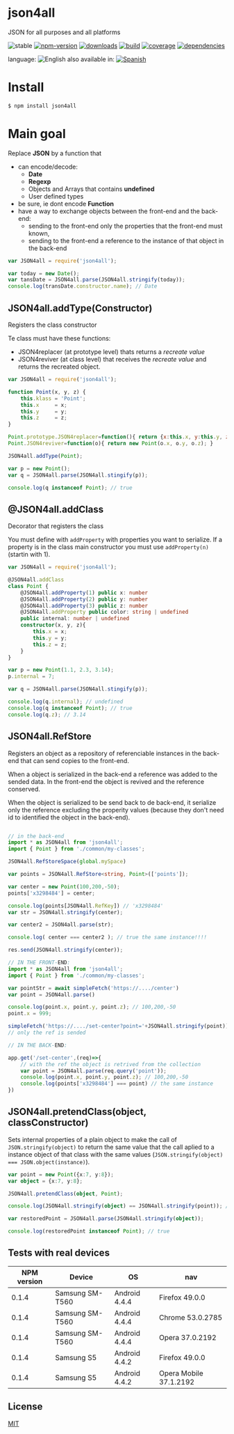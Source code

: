 # json4all
JSON for all purposes and all platforms


![stable](https://img.shields.io/badge/stability-stable-blue.svg)
[![npm-version](https://img.shields.io/npm/v/json4all.svg)](https://npmjs.org/package/json4all)
[![downloads](https://img.shields.io/npm/dm/json4all.svg)](https://npmjs.org/package/json4all)
[![build](https://img.shields.io/travis/codenautas/json4all/master.svg)](https://travis-ci.org/codenautas/json4all)
[![coverage](https://img.shields.io/coveralls/codenautas/json4all/master.svg)](https://coveralls.io/r/codenautas/json4all)
[![dependencies](https://img.shields.io/david/codenautas/json4all.svg)](https://david-dm.org/codenautas/json4all)



language: ![English](https://raw.githubusercontent.com/codenautas/multilang/master/img/lang-en.png)
also available in:
[![Spanish](https://raw.githubusercontent.com/codenautas/multilang/master/img/lang-es.png)](LEEME.md)

# Install
```sh
$ npm install json4all
```

# Main goal

Replace **JSON** by a function that
* can encode/decode:
  * **Date**
  * **Regexp**
  * Objects and Arrays that contains **undefined**
  * User defined types
* be sure, ie dont encode **Function**
* have a way to exchange objects between the front-end and the back-end:
  * sending to the front-end only the properties that the front-end must known,
  * sending to the front-end a reference to the instance of that object in the back-end

```js
var JSON4all = require('json4all');

var today = new Date();
var tansDate = JSON4all.parse(JSON4all.stringify(today));
console.log(transDate.constructor.name); // Date
```

## JSON4all.addType(Constructor)


Registers the class constructor

Te class must have these functions:
* JSON4replacer (at prototype level) thats returns a *recreate value*
* JSON4reviver (at class level) that receives the *recreate value* and returns the recreated object.


```js
var JSON4all = require('json4all');

function Point(x, y, z) {
    this.klass = 'Point';
    this.x     = x;
    this.y     = y;
    this.z     = z;
}

Point.prototype.JSON4replacer=function(){ return {x:this.x, y:this.y, z:this.z}; }
Point.JSON4reviver=function(o){ return new Point(o.x, o.y, o.z); }

JSON4all.addType(Point);

var p = new Point();
var q = JSON4all.parse(JSON4all.stingify(p));

console.log(q instanceof Point); // true
```
## @JSON4all.addClass


Decorator that registers the class

You must define with `addProperty` with properties you want to serialize.
If a property is in the class main constructor you must use `addProperty(n)`
(startin with 1).


```ts
var JSON4all = require('json4all');

@JSON4all.addClass
class Point {
    @JSON4all.addProperty(1) public x: number
    @JSON4all.addProperty(2) public y: number
    @JSON4all.addProperty(3) public z: number
    @JSON4all.addProperty public color: string | undefined
    public internal: number | undefined
    constructor(x, y, z){
        this.x = x;
        this.y = y;
        this.z = z;
    }
}

var p = new Point(1.1, 2.3, 3.14);
p.internal = 7;

var q = JSON4all.parse(JSON4all.stingify(p));

console.log(q.internal); // undefined
console.log(q instanceof Point); // true
console.log(q.z); // 3.14
```
## JSON4all.RefStore


Registers an object as a repository of referenciable instances in the back-end that can send copies to the front-end.

When a object is serialized in the back-end a reference was added to the sended data. In the front-end the object is revived and the reference conserved.

When the object is serialized to be send back to de back-end,
it serialize only the reference excluding the properity values
(because they don't need id to identified the object in the back-end).



```ts

// in the back-end
import * as JSON4all from 'json4all';
import { Point } from './common/my-classes';

JSON4all.RefStoreSpace(global.mySpace)

var points = JSON4all.RefStore<string, Point>(['points']);

var center = new Point(100,200,-50);
points['x3298484'] = center;

console.log(points[JSON4all.RefKey]) // 'x3298484'
var str = JSON4all.stringify(center);

var center2 = JSON4all.parse(str);

console.log( center === center2 ); // true the same instance!!!!

res.send(JSON4all.stringify(center));

// IN THE FRONT-END:
import * as JSON4all from 'json4all';
import { Point } from './common/my-classes';

var pointStr = await simpleFetch('https://..../center')
var point = JSON4all.parse()

console.log(point.x, point.y, point.z); // 100,200,-50
point.x = 999;

simpleFetch('https://..../set-center?point='+JSON4all.stringify(point));
// only the ref is sended

// IN THE BACK-END:

app.get('/set-center',(req)=>{
    // with the ref the object is retrived from the collection
    var point = JSON4all.parse(req.query('point'));
    console.log(point.x, point.y, point.z); // 100,200,-50
    console.log(points['x3298484'] === point) // the same instance
})

```
## JSON4all.pretendClass(object, classConstructor)


Sets internal properties of a plain object to make the call of `JSON.stringify(object)`
to return the same value that the call aplied to a instance object of that class with the same values
(`JSON.stringify(object) === JSON.object(instance)`).


```ts
var point = new Point({x:7, y:8});
var object = {x:7, y:8};

JSON4all.pretendClass(object, Point);

console.log(JSON4all.stringify(object) == JSON4all.stringify(point)); // true

var restoredPoint = JSON4all.parse(JSON4all.stringify(object));

console.log(restoredPoint instanceof Point); // true

```

## Tests with real devices


NPM version | Device                 | OS            | nav
------------|------------------------|---------------|----------------
0.1.4       | Samsung SM-T560        | Android 4.4.4 | Firefox 49.0.0
0.1.4       | Samsung SM-T560        | Android 4.4.4 | Chrome 53.0.2785
0.1.4       | Samsung SM-T560        | Android 4.4.4 | Opera 37.0.2192
0.1.4       | Samsung S5             | Android 4.4.2 | Firefox 49.0.0
0.1.4       | Samsung S5             | Android 4.4.2 | Opera Mobile 37.1.2192

## License

[MIT](LICENSE)

